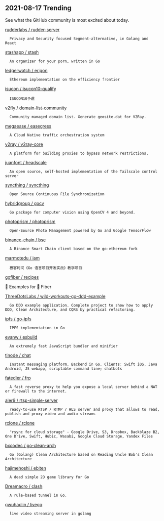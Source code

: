 ## 2021-08-17 Trending 
See what the GitHub community is most excited about today. 

[rudderlabs / rudder-server](https://github.com/rudderlabs/rudder-server) 

      Privacy and Security focused Segment-alternative, in Golang and React 
     
[stashapp / stash](https://github.com/stashapp/stash) 

      An organizer for your porn, written in Go
     
[ledgerwatch / erigon](https://github.com/ledgerwatch/erigon) 

      Ethereum implementation on the efficiency frontier
     
[isucon / isucon10-qualify](https://github.com/isucon/isucon10-qualify) 

      ISUCON10予選
     
[v2fly / domain-list-community](https://github.com/v2fly/domain-list-community) 

      Community managed domain list. Generate geosite.dat for V2Ray.
     
[megaease / easegress](https://github.com/megaease/easegress) 

      A Cloud Native traffic orchestration system
     
[v2ray / v2ray-core](https://github.com/v2ray/v2ray-core) 

      A platform for building proxies to bypass network restrictions.
     
[juanfont / headscale](https://github.com/juanfont/headscale) 

      An open source, self-hosted implementation of the Tailscale control server
     
[syncthing / syncthing](https://github.com/syncthing/syncthing) 

      Open Source Continuous File Synchronization
     
[hybridgroup / gocv](https://github.com/hybridgroup/gocv) 

      Go package for computer vision using OpenCV 4 and beyond.
     
[photoprism / photoprism](https://github.com/photoprism/photoprism) 

      Open-Source Photo Management powered by Go and Google TensorFlow
     
[binance-chain / bsc](https://github.com/binance-chain/bsc) 

      A Binance Smart Chain client based on the go-ethereum fork
     
[marmotedu / iam](https://github.com/marmotedu/iam) 

      极客时间《Go 语言项目开发实战》教学项目
     
[gofiber / recipes](https://github.com/gofiber/recipes) 

      
📁 Examples for 🚀 Fiber
     
[ThreeDotsLabs / wild-workouts-go-ddd-example](https://github.com/ThreeDotsLabs/wild-workouts-go-ddd-example) 

      Go DDD example application. Complete project to show how to apply DDD, Clean Architecture, and CQRS by practical refactoring.
     
[ipfs / go-ipfs](https://github.com/ipfs/go-ipfs) 

      IPFS implementation in Go
     
[evanw / esbuild](https://github.com/evanw/esbuild) 

      An extremely fast JavaScript bundler and minifier
     
[tinode / chat](https://github.com/tinode/chat) 

      Instant messaging platform. Backend in Go. Clients: Swift iOS, Java Android, JS webapp, scriptable command line; chatbots
     
[fatedier / frp](https://github.com/fatedier/frp) 

      A fast reverse proxy to help you expose a local server behind a NAT or firewall to the internet.
     
[aler9 / rtsp-simple-server](https://github.com/aler9/rtsp-simple-server) 

      ready-to-use RTSP / RTMP / HLS server and proxy that allows to read, publish and proxy video and audio streams
     
[rclone / rclone](https://github.com/rclone/rclone) 

      "rsync for cloud storage" - Google Drive, S3, Dropbox, Backblaze B2, One Drive, Swift, Hubic, Wasabi, Google Cloud Storage, Yandex Files
     
[bxcodec / go-clean-arch](https://github.com/bxcodec/go-clean-arch) 

      Go (Golang) Clean Architecture based on Reading Uncle Bob's Clean Architecture
     
[hajimehoshi / ebiten](https://github.com/hajimehoshi/ebiten) 

      A dead simple 2D game library for Go
     
[Dreamacro / clash](https://github.com/Dreamacro/clash) 

      A rule-based tunnel in Go.
     
[gwuhaolin / livego](https://github.com/gwuhaolin/livego) 

      live video streaming server in golang
     

